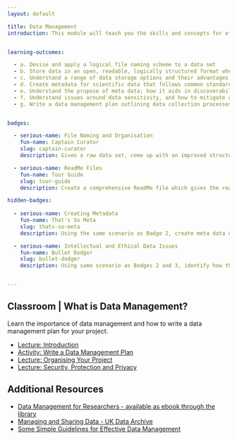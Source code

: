 ```yaml
---
layout: default

title: Data Management
introduction: This module will teach you the skills and concepts for effective Data Management. Simply put, Data Management is about taking care of your data so that your work isn't hindered by data issues. Your data is effectively organised and stored so you can access and understand it with ease. Effective data management goes hand in hand with effective data sharing, if you organise data well for your own use, collaborators and other users of the data will also benefit.


learning-outcomes:

  - a. Devise and apply a logical file naming scheme to a data set
  - b. Store data in an open, readable, logically structured format when possible
  - c. Understand a range of data storage options and their advantages and disadvantages
  - d. Create metadata for scientific data that follows common standards
  - e. Understand the prupose of meta data; how it aids in discoverability and describing data
  - f. Understand issues around data sensitivity, and how to mitigate and manage these issues 
  - g. Write a data management plan outlining data collection processes and naming conventions 


badges:

  - serious-name: File Naming and Organisation
    fun-name: Captain Curator
    slug: captain-curator
    description: Given a raw data set, come up with an improved structure and file naming strategy. Sketch or create an example of this strategy and discuss its benefits with an assessor.  

  - serious-name: ReadMe Files
    fun-name: Tour Guide
    slug: tour-guide
    description: Create a comprehensive ReadMe file which gives the reader a clear understanding of the project purpose, structure, run requirements, expected output and licence.

hidden-badges:
  
  - serious-name: Creating Metadata
    fun-name: That's So Meta
    slug: thats-so-meta
    description: Using the same scenario as Badge 2, create meta data using [STANDARD X]

  - serious-name: Intellectual and Ethical Data Issues
    fun-name: Bullet Dodger
    slug: bullet-dodger
    description: Using same scenario as Badges 2 and 3, identify how the raw data might need to be collected (anonymization), stored for a length of time/destroyed after study as well as limitations around sharing for IP reasons.  


---
```




## Classroom | What is Data Management?

Learn the importance of data management and how to write a data management plan for your project.

- [Lecture: Introduction](slideshows/introduction)
- [Activity: Write a Data Management Plan](https://wiki.auckland.ac.nz/download/attachments/108857820/UOA_R_DMP_template_Jun2016_draftCMv3-5.docx?version=1&modificationDate=1467603337000&api=v2)
- [Lecture: Organising Your Project](slideshows/organising-your-project)
- [Lecture: Security, Protection and Privacy](slideshows/security-protection-privacy)







<!--
## Independent | Project Data Analysis

This Hacky Hour should be used to start managing your project data using the principles taught in this module. Think about how to name and organise your files. Start creating a data management plan, so that your data can live beyond the time frame of your project.   

**Resources**

- [Data Management Plan Worksheet (TODO: Anthony)](#)
{:.resources}

-->




## Additional Resources

- [Data Management for Researchers - available as ebook through the library](http://www.library.auckland.ac.nz/?FROM_REF=bn-bc)
- [Managing and Sharing Data - UK Data Archive](http://www.data-archive.ac.uk/media/2894/managingsharing.pdf)
- [Some Simple Guidelines for Effective Data Management](http://onlinelibrary.wiley.com/doi/10.1890/0012-9623-90.2.205/full)






